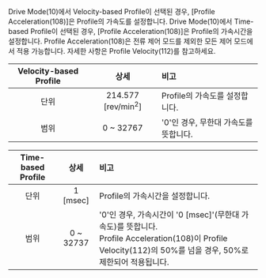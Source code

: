 
Drive Mode(10)에서 Velocity-based Profile이 선택된 경우, [Profile Acceleration(108)]은 Profile의 가속도를 설정합니다.
Drive Mode(10)에서 Time-based Profile이 선택된 경우, [Profile Acceleration(108)]은 Profile의 가속시간을 설정합니다.
Profile Acceleration(108)은 전류 제어 모드를 제외한 모든 제어 모드에서 적용 가능합니다. 자세한 사항은 Profile Velocity(112)를 참고하세요.

| Velocity-based Profile | 상세                          | 비고                                                                                                                                                          |
| :--------------------: | :---------------------------: | :------------------------------------------------------------------------------------------------------------------------------------------------------------ |
| 단위                   | 214.577 [rev/min<sup>2</sup>] | Profile의 가속도를 설정합니다.                                                                                                                                |
| 범위                   | 0 ~ 32767                     | '0'인 경우, 무한대 가속도를 뜻합니다.                                                                                                                         |

| Time-based Profile     | 상세                          | 비고                                                                                                                                                          |
| :--------------------: | :---------------------------: | :------------------------------------------------------------------------------------------------------------------------------------------------------------ |
| 단위                   | 1 [msec]                      | Profile의 가속시간을 설정합니다.                                                                                                                              |
| 범위                   | 0 ~ 32737                     | '0'인 경우, 가속시간이 '0 [msec]'(무한대 가속도)를 뜻합니다.<br>Profile Acceleration(108)이 Profile Velocity(112)의 50%를 넘을 경우, 50%로 제한되어 적용됩니다. |

